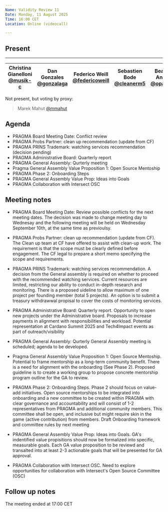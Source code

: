 ```yaml
---
Name: Validity Review 11
Date: Monday, 11 August 2025
Time: 16:00 CET
Location: Online (videocall) 

---
```


## Present

---
| Christina Gianelloni <br/> [@musik-c][] | Dan Gonzales <br/>[@gonzalaga][] |  Federico Weill <br/> [@federicoweill][] | Sebastien Bode  <br/> [@cleanerm5][] | Beatice Anihiri <br/> [@opacular][] |
| ---                               | ---                                          | ---  | --- | --- 

[@musik-c]: https://github.com/musik-c
[@grobmeier]: https://github.com/grobmeier
[@federicoweill]: https://github.com/federicoweill
[@gonzalaga]: https://github.com/gonzalaga
[@cleanerm5]: https://github.com/cleanerm5
[@mmahut]: https://github.com/mmahut
[@opacular]: https://github.com/opacular


Not present, but voting by proxy:  
> Marek Mahut [@mmahut][]

## Agenda

- PRAGMA Board Meeting Date: Conflict review 
- PRAGMA Probs Partner: clean up recommendation (update from CF)
- PRAGMA PRINS Trademark: watching services recommendation (decision pending)
- PRAGMA Administrative Board: Quarterly report 
- PRAGMA General Assembly: Qurterly meeting 
- Pragma General Assembly Value Proposition 1: Open Source Mentoship 
- PRAGMA Phase 2: Onboarding Steps 
- PRAGMA General Assembly Value Prop: Ideas into Goals 
- PRAGMA Collaboration with Intersect OSC 


## Meeting notes

- PRAGMA Board Meeting Date: Review possible conflicts for the next meeting dates.
  The decision was made to change meeting day to Wednesay and the following meeting  will be held on Wednesday September 10th, at the same time as previoulsy. 


- PRAGMA Probs Partner: clean up recommendation (update from CF).
  The Clean up team at CF have offered to assist with clean-up work. The requirement is that the scope must be clearly defined before engagement. The CF legal to prepare a short memo specifying the scope and requirements. 

- PRAGMA PRINS Trademark: watching services recommendation.
  A decision from the General assembly is required on whether to proceed with the recommended watching services. Current resources are limited, restricting our ability to conduct in-depth research and monitoring. There is a proposed uideline to allow maximum of one project per founding member (total 5 projects). An option is to submit a treasury withdrawwal propisal to cover the costs of monitoring services. 

- PRAGMA Administrative Board: Quarterly report.
  Opportunity to open new projects under the Administrative board. Proposals to increase payments in alignment with responsibilities and workload. Potential representation at Cardano Summit 2025 and Tech4Impact events as part of outreach/visibility 


- PRAGMA General Assembly: Qurterly General Assembly meeting is scheduled; agenda to be developed. 

- Pragma General Assembly Value Proposition 1:
  Open Source Mentoship. Potential to frame mentorship as a long-term community benefit. There is a need for alignment with the onboarding (See Phase 2). Proposed guideline is to create a working group to propose concrete mentorship program outline for the GA to review. 


- PRAGMA Phase 2: Onboarding Steps. Phase 2 should focus on value-add initiatives.
  Open source mentorships to be integrated into onboarding and a new committee to be created within PRAGMA with clear governance and accountability and will consist of 1-2 representatives from PRAGMA and additional community members. This committee shall be open, and inclusive but might require skin in the game (active contribution) from members. Draft Onboarding framework and committee rules by next meeting 

- PRAGMA General Assembly Value Prop: Ideas into Goals.
  GA's indentified value propisitions should now be formalized into specific, measurable goals. Each GA value proposition to be reviewd and transalted into at least 2-3 actionable goals that will be presented for GA approval. 

- PRAGMA Collaboration with Intersect OSC. Need to explore opportunities for collaboration with Intersect's Open Source Committee (OSC)

## Follow up notes 

The meeting ended at 17:00 CET
